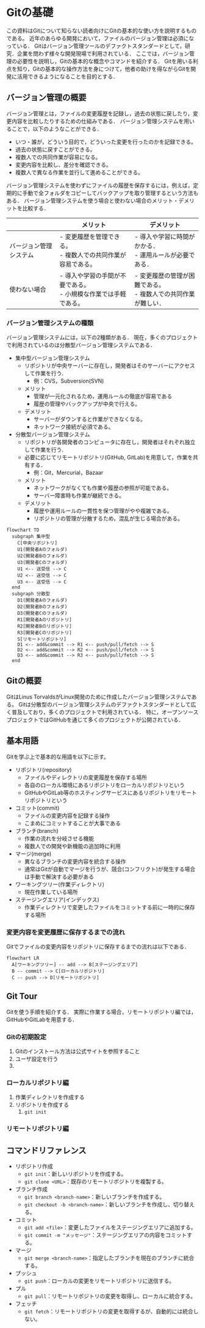 # Gitの基礎

この資料はGitについて知らない読者向けにGitの基本的な使い方を説明するものである。
近年のあらゆる開発において，ファイルのバージョン管理は必須になっている．
Gitはバージョン管理ツールのデファクトスタンダードとして，研究．企業を問わず様々な開発現場で利用されている．
ここでは，バージョン管理の必要性を説明し，Gitの基本的な概念やコマンドを紹介する．
Gitを用いる利点を知り，Gitの基本的な操作方法を身につけて，他者の助けを得ながらGitを開発に活用できるようになることを目的とする．

## バージョン管理の概要
バージョン管理とは，ファイルの変更履歴を記録し，過去の状態に戻したり，変更内容を比較したりするための仕組みである．
バージョン管理システムを用いることで，以下のようなことができる．
- いつ・誰が，どういう目的で，どういった変更を行ったのかを記録できる。
- 過去の状態に戻すことができる。
- 複数人での共同作業が容易になる。
- 変更内容を比較し、差分を確認できる。
- 複数人で異なる作業を並行して進めることができる。

バージョン管理システムを使わずにファイルの履歴を保存するには，例えば，定期的に手動で全フォルダをコピーしてバックアップを取り管理するという方法もある．
バージョン管理システムを使う場合と使わない場合のメリット・デメリットを比較する．

|   | メリット   | デメリット |
|---------|-------|--------|
| バージョン管理システム| - 変更履歴を管理できる。<br>- 複数人での共同作業が容易である。 | - 導入や学習に時間がかかる．<br>- 運用ルールが必要である． |
| 使わない場合 | - 導入や学習の手間が不要である。<br>- 小規模な作業では手軽である。 | - 変更履歴の管理が困難である。<br>- 複数人での共同作業が難しい． |

### バージョン管理システムの種類
バージョン管理システムには，以下の2種類がある．
現在，多くのプロジェクトで利用されているのは分散型バージョン管理システムである．

- 集中型バージョン管理システム
  - リポジトリが中央サーバーに存在し，開発者はそのサーバーにアクセスして作業を行う．
    - 例：CVS，Subversion(SVN)
  - メリット
    - 管理が一元化されるため，運用ルールの徹底が容易である
    - 履歴の管理やバックアップが中央で行える。
  - デメリット
    - サーバーがダウンすると作業ができなくなる。
    - ネットワーク接続が必須である。
- 分散型バージョン管理システム
  - リポジトリが各開発者のコンピュータに存在し，開発者はそれぞれ独立して作業を行う．
  - 必要に応じてリモートリポジトリ(GitHub, GitLab)を用意して，作業を共有する．
    - 例：Git，Mercurial，Bazaar
  - メリット
    - ネットワークがなくても作業や履歴の参照が可能である。
    - サーバー障害時も作業が継続できる。
  - デメリット
    - 履歴や運用ルールの一貫性を保つ管理がやや複雑である。
    - リポジトリの管理が分散するため，混乱が生じる場合がある。

```mermaid
flowchart TD
  subgraph 集中型
    C[中央リポジトリ]
    U1(開発者Aのフォルダ)
    U2(開発者Bのフォルダ)
    U3(開発者Cのフォルダ)
    U1 <-- 送受信 --> C
    U2 <-- 送受信 --> C
    U3 <-- 送受信 --> C
  end
  subgraph 分散型
    D1(開発者Aのフォルダ)
    D2(開発者Bのフォルダ)
    D3(開発者Cのフォルダ)
    R1[開発者Aのリポジトリ]
    R2[開発者Bのリポジトリ]
    R3[開発者Cのリポジトリ]
    S[リモートリポジトリ]
    D1 <-- add&commit --> R1 <-- push/pull/fetch --> S
    D2 <-- add&commit --> R2 <-- push/pull/fetch --> S
    D3 <-- add&commit --> R3 <-- push/pull/fetch --> S
  end
```


## Gitの概要
GitはLinus TorvaldsがLinux開発のために作成したバージョン管理システムである。
Gitは分散型のバージョン管理システムのデファクトスタンダードとして広く普及しており，多くのプロジェクトで利用されている．
特に，オープンソースプロジェクトではGitHubを通じて多くのプロジェクトが公開されている．

## 基本用語
Gitを学ぶ上で基本的な用語を以下に示す。

- リポジトリ(repository)
  - ファイルやディレクトリの変更履歴を保存する場所
  - 各自のローカル環境にあるリポジトリをローカルリポジトリという
  - GitHubやGitLab等のホスティングサービスにあるリポジトリをリモートリポジトリという
- コミット(commit)
  - ファイルの変更内容を記録する操作
  - こまめにコミットすることが大事である
- ブランチ(branch)
  - 作業の流れを分岐させる機能
  - 複数人での開発や新機能の追加時に利用
- マージ(merge)
  - 異なるブランチの変更内容を統合する操作
  - 通常はGitが自動でマージを行うが、競合(コンフリクト)が発生する場合は手動で解決する必要がある
- ワーキングツリー(作業ディレクトリ)
  - 現在作業している場所
- ステージングエリア(インデックス)
  - 作業ディレクトリで変更したファイルをコミットする前に一時的に保存する場所

### 変更内容を変更履歴に保存するまでの流れ

Gitでファイルの変更内容をリポジトリに保存するまでの流れは以下である．

```mermaid
flowchart LR
  A[ワーキングツリー] -- add --> B[ステージングエリア]
  B -- commit --> C[ローカルリポジトリ]
  C -- push --> D[リモートリポジトリ]
```

## Git Tour
Gitを使う手順を紹介する．
実際に作業する場合，リモートリポジトリ編では，GitHubやGitLabを用意する．

### Gitの初期設定
1. Gitのインストール方法は公式サイトを参照すること
2. ユーザ設定を行う
3. 

### ローカルリポジトリ編
1. 作業ディレクトリを作成する
1. リポジトリを作成する
   1. `git init`

### リモートリポジトリ編

## コマンドリファレンス

- リポジトリ作成
  - `git init`：新しいリポジトリを作成する。
  - `git clone <URL>`：既存のリモートリポジトリを複製する。
- ブランチ作成
  - `git branch <branch-name>`：新しいブランチを作成する。
  - `git checkout -b <branch-name>`：新しいブランチを作成し、切り替える。
- コミット
  - `git add <file>`：変更したファイルをステージングエリアに追加する。
  - `git commit -m "メッセージ"`：ステージングエリアの内容をコミットする。
- マージ
  - `git merge <branch-name>`：指定したブランチを現在のブランチに統合する。
- プッシュ
  - `git push`：ローカルの変更をリモートリポジトリに送信する。
- プル
  - `git pull`：リモートリポジトリの変更を取得し、ローカルに統合する。
- フェッチ
  - `git fetch`：リモートリポジトリの変更を取得するが、自動的には統合しない。

